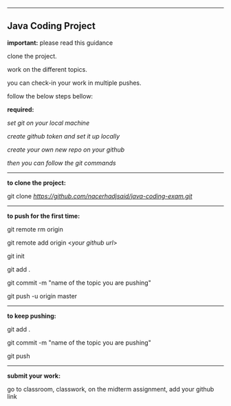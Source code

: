 -----------------------------------------------------------------
Java Coding Project
-----------------------------------------------------------------

**important:** please read this guidance

clone the project.

work on the different topics.

you can check-in your work in multiple pushes.

follow the below steps bellow:

**required:**

_set git on your local machine_

_create github token and set it up locally_

_create your own new repo on your github_

_then you can follow the git commands_

-----------------------------------------------------------------

**to clone the project:**

git clone _https://github.com/nacerhadjsaid/java-coding-exam.git_

-----------------------------------------------------------------

**to push for the first time:**

git remote rm origin

git remote add origin <_your github url_>

git init

git add .

git commit -m "name of the topic you are pushing"

git push -u origin master

-----------------------------------------------------------------

**to keep pushing:**

git add .

git commit -m "name of the topic you are pushing"

git push

-----------------------------------------------------------------

**submit your work:**

go to classroom, classwork, on the midterm assignment, add your github link